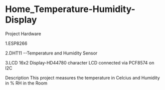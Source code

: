 # Home_Temperature-Humidity-Display

Project Hardware

1.ESP8266

2.DHT11 --Temperature and Humidity Sensor

3.LCD 16x2 Display-HD44780 character LCD connected via PCF8574 on I2C

Description 
This project measures the temperature in Celcius and Humidity in % RH in the Room

